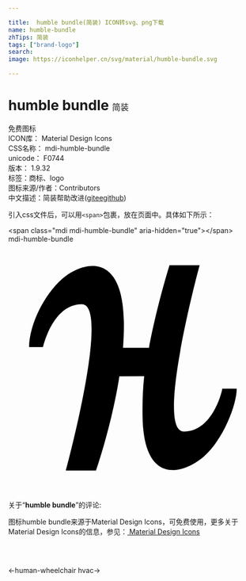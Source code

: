 ```yaml
---

title:  humble bundle(简装) ICON转svg、png下载
name: humble-bundle
zhTips: 简装
tags: ["brand-logo"]
search: 
image: https://iconhelper.cn/svg/material/humble-bundle.svg

---
```


# humble bundle  <small style="font-size: 60%;font-weight: 100">简装</small>


<div class="detail-page">
<p>
<span><span class="badge-success badge">免费图标</span> </span>
<br/>
<span>
ICON库：
<span class="badge-secondary badge">Material Design Icons</span> 
</span>
<br/>
<span>
CSS名称：
<span class="badge-secondary badge">mdi-humble-bundle</span> 
</span>
<br/>
<span>
unicode：
<span class="badge-secondary badge">F0744</span> 
<copy-btn content='F0744' btn-title=""></copy-btn>
<copy-btn :content='String.fromCodePoint(parseInt("F0744", 16))' btn-title="复制U"></copy-btn>
</span>
<br/>
<span>
版本：
<span class="badge-secondary badge">1.9.32</span> 
</span><br/><span>标签：<span class="badge-light badge"><router-link to="/tags/brand-logo.html">商标、logo</router-link></span></span>
<br/>
<span>图标来源/作者：<span class="badge-light badge">Contributors</span></span> 
<br/>
<span class="zh-detail">中文描述：<span class="badge-primary badge">简装</span><span class="help-link"><span>帮助改进</span>(<a href="https://gitee.com/liuwave/icon-helper/edit/master/json/material/humble-bundle.json" target="_blank" rel="noopener noreferrer">gitee</a><a href="https://github.com/liuwave/icon-helper/edit/master/json/material/humble-bundle.json" target="_blank" rel="noopener noreferrer">github</a></span>)</span><br/>
</p>
</div>
<div class="alert alert-dark">
  <i class="mdi mdi-humble-bundle mdi-48px"></i>
  <i class="mdi mdi-humble-bundle mdi-36px"></i>
  <i class="mdi mdi-humble-bundle mdi-24px"></i>
  <i class="mdi mdi-humble-bundle mdi-18px"></i>
</div>
<div>
  <p>引入css文件后，可以用<code>&lt;span&gt;</code>包裹，放在页面中。具体如下所示：    
  </p>
  <div class="alert alert-primary" style="font-size: 14px">
    &lt;span class="mdi mdi-humble-bundle" aria-hidden="true"&gt;&lt;/span&gt;
    <copy-btn content='<span class="mdi mdi-humble-bundle" aria-hidden="true"></span>'></copy-btn>
  </div>
  <div class="alert alert-secondary">
    <i class="mdi mdi-humble-bundle"
    style="font-size: 24px"
    aria-hidden="true"></i> mdi-humble-bundle
    <copy-btn content="mdi-humble-bundle" btn-title="复制图标名称"></copy-btn>
  </div>
</div>
<div id="svg" class="svg-wrap">
<svg xmlns="http://www.w3.org/2000/svg" viewBox="0 0 24 24"><path d="M16.91,18.12C14.09,18.12 18.43,2.13 18.43,2.13H15.53C15.53,2.13 14.34,5.89 13.55,10.07H11.05C11.11,9.21 11.15,8.34 11.13,7.5C11,0.59 7,1.87 5.18,3.45C3.47,4.95 2.03,7.8 2,10C2.27,10 3.35,10 3.35,10C3.35,10 4.25,5.88 7.07,5.88C9.89,5.88 5.54,21.87 5.54,21.87H8.45C8.45,21.87 9.95,17.59 10.7,12.81L13.09,12.8C12.95,14.04 12.91,15.4 12.93,16.67C13.04,23.56 17.06,22.08 18.86,20.5C20.67,18.92 22,15.58 22,14H20.61C20.62,14.12 19.73,18.12 16.91,18.12V18.12Z" /></svg>
</div>
<detail full-name='mdi-humble-bundle'></detail>
<div class="icon-detail__container">
<p>关于“<b>humble bundle</b>”的评论:</p>
</div>
<Vssue title="关于“humble bundle”的评论" />    
<div><p>图标humble bundle来源于Material Design Icons，可免费使用，更多关于 Material Design Icons的信息，参见：<a target="_blank" href="https://iconhelper.cn/material.html"> Material Design Icons</a>
</p></div>

<div style="padding:2rem 0 " class="page-nav"><p class="inner"><span class="prev">←<router-link to="/icon/human-wheelchair.html">human-wheelchair</router-link></span> <span class="next"><router-link to="/icon/hvac.html">hvac</router-link>→</span></p></div>

